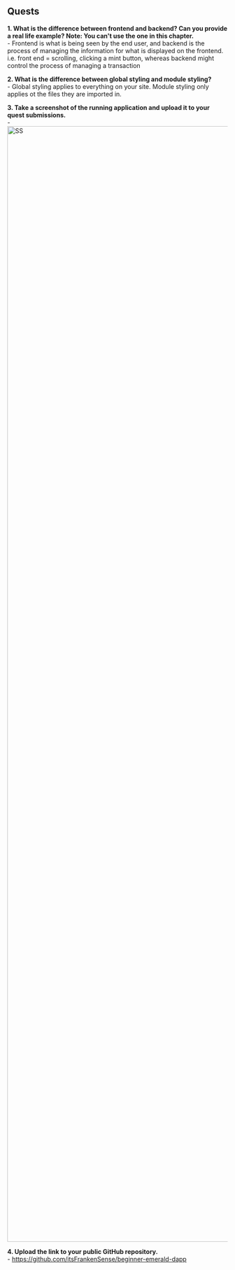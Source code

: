 ## Quests

**1. What is the difference between frontend and backend? Can you provide a real life example? Note: You can't use the one in this chapter.**
<br> - Frontend is what is being seen by the end user, and backend is the process of managing the information for what is displayed on the frontend.
i.e. front end = scrolling, clicking a mint button, whereas backend might control the process of managing a transaction

**2. What is the difference between global styling and module styling?**
<br> - Global styling applies to everything on your site. Module styling only applies ot the files they are imported in.

**3. Take a screenshot of the running application and upload it to your quest submissions.**
<br> - <img width="2551" alt="SS" src="https://user-images.githubusercontent.com/111278229/193954397-5a0c4a4f-159f-4125-81ac-ac6724629a76.png">

**4. Upload the link to your public GitHub repository.**
<br> - https://github.com/itsFrankenSense/beginner-emerald-dapp
